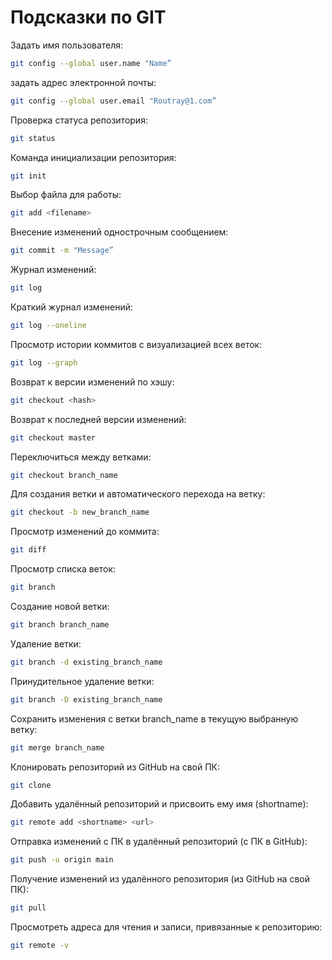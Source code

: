 # Подсказки по GIT

Задать имя пользователя:
```sh
git config --global user.name "Name”
```

задать адрес электронной почты:
```sh
git config --global user.email "Routray@1.com”
```

Проверка статуса репозитория:
```sh
git status
```

Команда инициализации репозитория:
```sh
git init
```

Выбор файла для работы:
```sh
git add <filename>
```

Внесение изменений однострочным сообщением:
```sh
git commit -m "Message”
```

Журнал изменений:
```sh
git log
```

Краткий журнал изменений:
```sh
git log --oneline
```

Просмотр истории коммитов с визуализацией всех веток:
```sh
git log --graph
```

Возврат к версии изменений по хэшу:
```sh
git checkout <hash>
```

Возврат к последней версии изменений:
```sh
git checkout master
```

Переключиться между ветками:
```sh
git checkout branch_name
```

Для создания ветки и автоматического перехода на ветку:
```sh
git checkout -b new_branch_name
```

Просмотр изменений до коммита:
```sh
git diff
```

Просмотр списка веток:
```sh
git branch
```

Создание новой ветки:
```sh
git branch branch_name 
```

Удаление ветки:
```sh
git branch -d existing_branch_name
```

Принудительное удаление ветки:
```sh
git branch -D existing_branch_name
```

Сохранить изменения с ветки branch_name в текущую выбранную ветку:
```sh
git merge branch_name
```

Клонировать репозиторий из GitHub на свой ПК:
```sh
git clone
```

Добавить удалённый репозиторий и присвоить ему имя (shortname):
```sh
git remote add <shortname> <url>
```

Отправка изменений с ПК в удалённый репозиторий (с ПК в GitHub):
```sh
git push -u origin main
```

Получение изменений из удалённого репозитория (из GitHub на свой ПК):
```sh
git pull
```

Просмотреть адреса для чтения и записи, привязанные к репозиторию:
```sh
git remote -v
```

